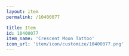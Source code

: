 ```yaml
---
layout: item
permalink: /10400077

title: Item
id: 10400077
item_name: 'Crescent Moon Tattoo'
icon_url: 'item/icon/customize/10400077.png'
---
```

